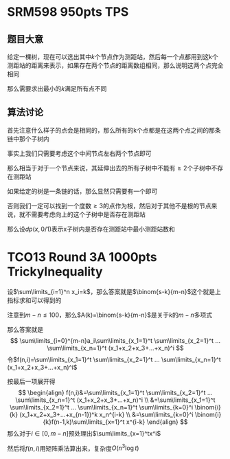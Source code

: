 # SRM598 950pts TPS

## 题目大意

给定一棵树，现在可以选出其中$k$个节点作为测距站，然后每一个点都用到这k个测距站的距离来表示，如果存在两个节点的距离数组相同，那么说明这两个点完全相同

那么需要求出最小的$k$满足所有点不同

## 算法讨论

首先注意什么样子的点会是相同的，那么所有的k个点都是在这两个点之间的那条链中那个子树内

事实上我们只需要考虑这个中间节点左右两个节点即可

那么相当于对于一个节点来说，其延伸出去的所有子树中不能有$\geq 2$个子树中不存在测距站

如果给定的树是一条链的话，那么显然只需要有一个即可

否则我们一定可以找到一个度数$\geq 3$的点作为根，然后对于其他不是根的节点来说，就不需要考虑向上的这个子树中是否存在测距站

那么设$dp(x,0/1)$表示x子树内是否存在测距站中最小测距站数和

# TCO13 Round 3A 1000pts TrickyInequality

设$\sum\limits_{i=1}^n x_i=k$，那么答案就是$\binom{s-k}{m-n}$这个就是上指标求和可以得到的

注意到$m-n\leq 100$，那么$A(k)=\binom{s-k}{m-n}$是关于$k$的$m-n$多项式

那么答案就是
$$
\sum\limits_{i=0}^{m-n}a_i\sum\limits_{x_1=1}^t \sum\limits_{x_2=1}^t ... \sum\limits_{x_n=1}^t (x_1+x_2+x_3+...+x_n)^i
$$
令$f(n,i)=\sum\limits_{x_1=1}^t \sum\limits_{x_2=1}^t ... \sum\limits_{x_n=1}^t (x_1+x_2+x_3+...+x_n)^i$

按最后一项展开得
$$
\begin{align}
f(n,i)&=\sum\limits_{x_1=1}^t \sum\limits_{x_2=1}^t ... \sum\limits_{x_n=1}^t (x_1+x_2+x_3+...+x_n)^i
\\ &=\sum\limits_{x_1=1}^t \sum\limits_{x_2=1}^t ... \sum\limits_{x_n=1}^t \sum\limits_{k=0}^i \binom{i}{k} (x_1+x_2+x_3+...+x_{n-1})^k x_n^{i-k}
\\ &=\sum\limits_{k=0}^i \binom{i}{k}f(n-1,k)\sum\limits_{x=1}^t x^{i-k}
\end{align}
$$
那么对于$i\in[0,m-n]$预处理出$\sum\limits_{x=1}^tx^i$

然后将$f(n,i)$用矩阵乘法算出来，复杂度$O(n^3\log t)$

